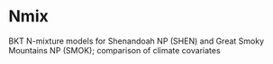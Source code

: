 # Nmix
BKT N-mixture models for Shenandoah NP (SHEN) and Great Smoky Mountains NP (SMOK); comparison of climate covariates
